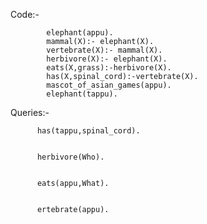 Code:- 

            elephant(appu).
            mammal(X):- elephant(X).
            vertebrate(X):- mammal(X).
            herbivore(X):- elephant(X).
            eats(X,grass):-herbivore(X).
            has(X,spinal_cord):-vertebrate(X).
            mascot_of_asian_games(appu).
            elephant(tappu).
            
 Queries:-
 
          has(tappu,spinal_cord).
          
          
          herbivore(Who).
          
          
          eats(appu,What).
          
          
          ertebrate(appu).
